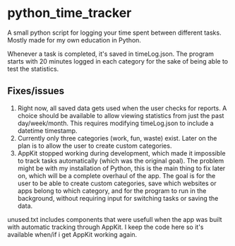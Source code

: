 # python_time_tracker
A small python script for logging your time spent between different tasks. Mostly made for my own education in Python.

Whenever a task is completed, it's saved in timeLog.json. The program starts with 20 minutes logged in each category for the sake of being able to test the statistics.

## Fixes/issues
1. Right now, all saved data gets used when the user checks for reports. A choice should be available to allow viewing statistics from just the past day/week/month. This requires modifying timeLog.json to include a datetime timestamp.
2. Currently only three categories (work, fun, waste) exist. Later on the plan is to allow the user to create custom categories.
3. AppKit stopped working during development, which made it impossible to track tasks automatically (which was the original goal). The problem might be with my installation of Python, this is the main thing to fix later on, which will be a complete overhaul of the app. The goal is for the user to be able to create custom categories, save which websites or apps belong to which category, and for the program to run in the background, without requiring input for switching tasks or saving the data.


unused.txt includes components that were usefull when the app was built with automatic tracking through AppKit. I keep the code here so it's available when/if i get AppKit working again.